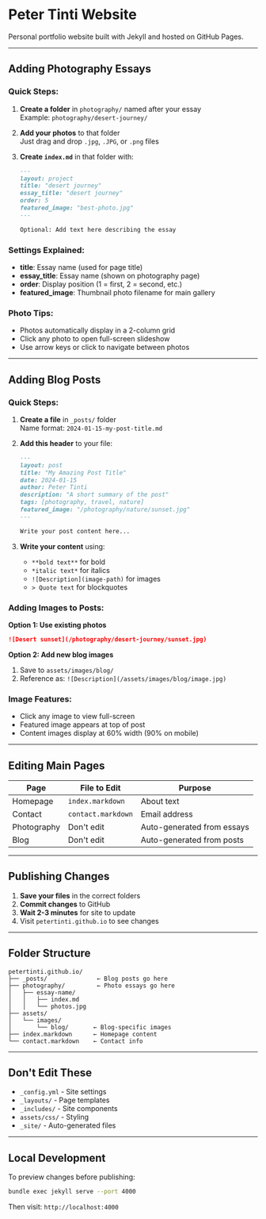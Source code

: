 # Peter Tinti Website

Personal portfolio website built with Jekyll and hosted on GitHub Pages.

---

## **Adding Photography Essays**

### Quick Steps:
1. **Create a folder** in `photography/` named after your essay  
   Example: `photography/desert-journey/`

2. **Add your photos** to that folder  
   Just drag and drop `.jpg`, `.JPG`, or `.png` files

3. **Create `index.md`** in that folder with:
   ```markdown
   ---
   layout: project
   title: "desert journey"
   essay_title: "desert journey"
   order: 5
   featured_image: "best-photo.jpg"
   ---
   
   Optional: Add text here describing the essay
   ```

### Settings Explained:
- **title**: Essay name (used for page title)
- **essay_title**: Essay name (shown on photography page)
- **order**: Display position (1 = first, 2 = second, etc.)
- **featured_image**: Thumbnail photo filename for main gallery

### Photo Tips:
- Photos automatically display in a 2-column grid
- Click any photo to open full-screen slideshow
- Use arrow keys or click to navigate between photos

---

## **Adding Blog Posts**

### Quick Steps:
1. **Create a file** in `_posts/` folder  
   Name format: `2024-01-15-my-post-title.md`

2. **Add this header** to your file:
   ```markdown
   ---
   layout: post
   title: "My Amazing Post Title"
   date: 2024-01-15
   author: Peter Tinti
   description: "A short summary of the post"
   tags: [photography, travel, nature]
   featured_image: "/photography/nature/sunset.jpg"
   ---
   
   Write your post content here...
   ```

3. **Write your content** using:
   - `**bold text**` for bold
   - `*italic text*` for italics  
   - `![Description](image-path)` for images
   - `> Quote text` for blockquotes

### Adding Images to Posts:

**Option 1: Use existing photos**
```markdown
![Desert sunset](/photography/desert-journey/sunset.jpg)
```

**Option 2: Add new blog images**
1. Save to `assets/images/blog/`
2. Reference as: `![Description](/assets/images/blog/image.jpg)`

### Image Features:
- Click any image to view full-screen
- Featured image appears at top of post
- Content images display at 60% width (90% on mobile)

---

## **Editing Main Pages**

| Page | File to Edit | Purpose |
|------|-------------|---------|
| Homepage | `index.markdown` | About text |
| Contact | `contact.markdown` | Email address |
| Photography | Don't edit | Auto-generated from essays |
| Blog | Don't edit | Auto-generated from posts |

---

## **Publishing Changes**

1. **Save your files** in the correct folders
2. **Commit changes** to GitHub
3. **Wait 2-3 minutes** for site to update
4. Visit `petertinti.github.io` to see changes

---

## **Folder Structure**

```
petertinti.github.io/
├── _posts/              ← Blog posts go here
├── photography/         ← Photo essays go here
│   ├── essay-name/
│   │   ├── index.md
│   │   └── photos.jpg
├── assets/
│   └── images/
│       └── blog/       ← Blog-specific images
├── index.markdown      ← Homepage content
└── contact.markdown    ← Contact info
```

---

## **Don't Edit These**

- `_config.yml` - Site settings
- `_layouts/` - Page templates
- `_includes/` - Site components  
- `assets/css/` - Styling
- `_site/` - Auto-generated files

---

## **Local Development**

To preview changes before publishing:
```bash
bundle exec jekyll serve --port 4000
```
Then visit: `http://localhost:4000`